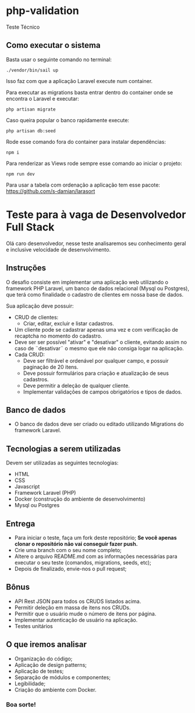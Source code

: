 # php-validation
Teste Técnico

## Como executar o sistema

Basta usar o seguinte comando no terminal:
```
./vendor/bin/sail up
```
Isso faz com que a aplicação Laravel execute num container.

Para executar as migrations basta entrar dentro do container onde se encontra o Laravel e executar:
```
php artisan migrate
```

Caso queira popular o banco rapidamente execute:
```
php artisan db:seed
```

Rode esse comando fora do container para instalar dependências:
```
npm i
```

Para renderizar as Views rode sempre esse comando ao iniciar o projeto:
```
npm run dev
```


Para usar a tabela com ordenação a aplicação tem esse pacote:
https://github.com/s-damian/larasort

# Teste para à vaga de Desenvolvedor Full Stack

Olá caro desenvolvedor, nesse teste analisaremos seu conhecimento geral e inclusive velocidade de desenvolvimento.

## Instruções

O desafio consiste em implementar uma aplicação web utilizando o framework PHP Laravel, um banco de dados relacional (Mysql ou Postgres), que terá como finalidade o cadastro de clientes em nossa base de dados.

Sua aplicação deve possuir:

- CRUD de clientes:
  - Criar, editar, excluir e listar cadastros.
- Um cliente pode se cadastrar apenas uma vez e com verificação de recaptcha no momento do cadastro.
- Deve ser ser possível "ativar" e "desativar" o cliente, evitando assim no caso de ¨desativar¨ o mesmo que ele não consiga logar na aplicação.
- Cada CRUD:
  - Deve ser filtrável e ordenável por qualquer campo, e possuir paginação de 20 itens.
  - Deve possuir formulários para criação e atualização de seus cadastros.
  - Deve permitir a deleção de qualquer cliente.
  - Implementar validações de campos obrigatórios e tipos de dados.

## Banco de dados

- O banco de dados deve ser criado ou editado utilizando Migrations do framework Laravel.

## Tecnologias a serem utilizadas

Devem ser utilizadas as seguintes tecnologias:

- HTML
- CSS
- Javascript
- Framework Laravel (PHP)
- Docker (construção do ambiente de desenvolvimento)
- Mysql ou Postgres

## Entrega

- Para iniciar o teste, faça um fork deste repositório; **Se você apenas clonar o repositório não vai conseguir fazer push.**
- Crie uma branch com o seu nome completo;
- Altere o arquivo README.md com as informações necessárias para executar o seu teste (comandos, migrations, seeds, etc);
- Depois de finalizado, envie-nos o pull request;

## Bônus

- API Rest JSON para todos os CRUDS listados acima.
- Permitir deleção em massa de itens nos CRUDs.
- Permitir que o usuário mude o número de itens por página.
- Implementar autenticação de usuário na aplicação.
- Testes unitários

## O que iremos analisar

- Organização do código;
- Aplicação de design patterns;
- Aplicação de testes;
- Separação de módulos e componentes;
- Legibilidade;
- Criação do ambiente com Docker.

### Boa sorte!
